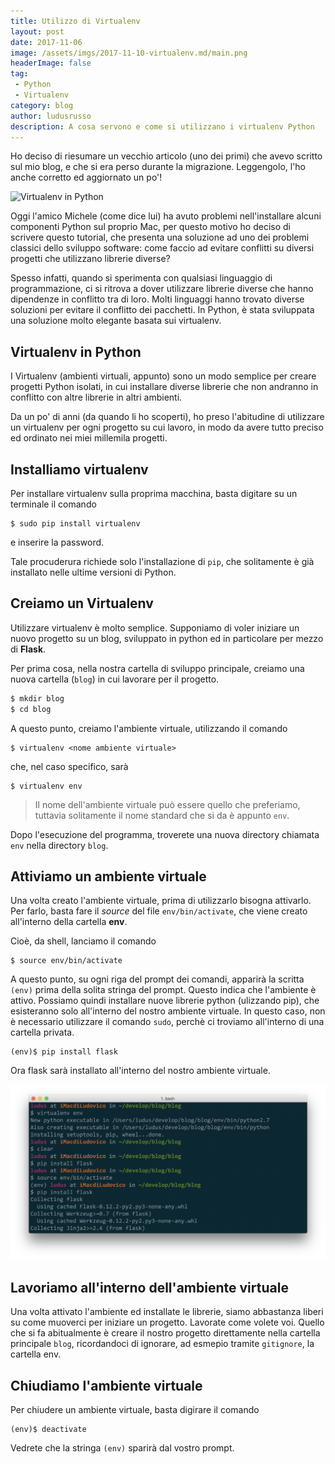 ```yaml
---
title: Utilizzo di Virtualenv
layout: post
date: 2017-11-06
image: /assets/imgs/2017-11-10-virtualenv.md/main.png
headerImage: false
tag:
 - Python
 - Virtualenv
category: blog
author: ludusrusso
description: A cosa servono e come si utilizzano i virtualenv Python
---
```


Ho deciso di riesumare un vecchio articolo (uno dei primi) che avevo scritto sul
mio blog, e che si era perso durante la migrazione. Leggengolo, l'ho anche corretto
ed aggiornato un po'!

![Virtualenv in Python](/assets/imgs/2017-11-10-virtualenv.md/main.png)


Oggi l'amico Michele (come dice lui) ha avuto problemi nell'installare alcuni componenti Python sul proprio Mac, per questo motivo ho deciso di scrivere questo tutorial, che presenta
una soluzione ad uno dei problemi classici dello sviluppo software: come faccio ad
evitare conflitti su diversi progetti che utilizzano librerie diverse?

Spesso infatti, quando si sperimenta con qualsiasi linguaggio di programmazione, ci si ritrova a dover utilizzare librerie diverse che hanno dipendenze in conflitto tra di loro.
Molti linguaggi hanno trovato diverse soluzioni per evitare il conflitto dei pacchetti.
In Python, è stata sviluppata una soluzione molto elegante basata sui virtualenv.

## Virtualenv in Python

I Virtualenv (ambienti virtuali, appunto) sono un modo semplice per creare progetti Python isolati, in cui installare diverse librerie che non andranno in conflitto con altre librerie in altri ambienti.

Da un po' di anni (da quando li ho scoperti), ho preso l'abitudine di utilizzare un virtualenv per ogni progetto su cui lavoro, in modo da avere tutto preciso ed ordinato nei miei millemila progetti.

## Installiamo virtualenv

Per installare virtualenv sulla proprima macchina, basta digitare su un terminale il comando

```
$ sudo pip install virtualenv
```
e inserire la password.

Tale procuderura richiede solo l'installazione di `pip`, che solitamente è già installato
nelle ultime versioni di Python.


## Creiamo un Virtualenv

Utilizzare virtualenv è molto semplice.
Supponiamo di voler iniziare un nuovo progetto su un blog, sviluppato in python ed in particolare per mezzo di **Flask**.

Per prima cosa, nella nostra cartella di sviluppo principale, creiamo una nuova
cartella (`blog`) in cui lavorare per il progetto.

```bash
$ mkdir blog
$ cd blog
```

A questo punto, creiamo l'ambiente virtuale, utilizzando il comando
```
$ virtualenv <nome ambiente virtuale>
```
che, nel caso specifico, sarà

```
$ virtualenv env
```

> Il nome dell'ambiente virtuale può essere quello che preferiamo, tuttavia solitamente il nome standard  che si da è appunto `env`.

Dopo l'esecuzione del programma, troverete una nuova directory chiamata `env` nella directory `blog`.

## Attiviamo un ambiente virtuale

Una volta creato l'ambiente virtuale, prima di utilizzarlo bisogna attivarlo.
Per farlo, basta fare il *source* del file `env/bin/activate`, che viene creato
all'interno della cartella **env**.

Cioè, da shell, lanciamo il comando
```
$ source env/bin/activate
```

A questo punto, su ogni riga del prompt dei comandi, apparirà la scritta `(env)` prima della solita stringa del prompt. Questo indica che l'ambiente è attivo. Possiamo quindi installare nuove librerie python (ulizzando pip), che esisteranno solo all'interno del nostro ambiente virtuale. In questo caso, non è necessario utilizzare il comando `sudo`, perchè ci troviamo all'interno di una cartella privata.

```
(env)$ pip install flask
```

Ora flask sarà installato all'interno del nostro ambiente virtuale.

![Esempio Shell](/assets/imgs/2017-11-10-virtualenv.md/shell.png)

## Lavoriamo all'interno dell'ambiente virtuale

Una volta attivato l'ambiente ed installate le librerie, siamo abbastanza liberi su come muoverci per iniziare un progetto. Lavorate come volete voi. Quello che si fa abitualmente è
creare il nostro progetto direttamente nella cartella principale `blog`, ricordandoci
di ignorare, ad esmepio tramite `gitignore`, la cartella env.


## Chiudiamo l'ambiente virtuale
Per chiudere un ambiente virtuale, basta digirare il comando

```
(env)$ deactivate
```

Vedrete che la stringa `(env)` sparirà dal vostro prompt.
